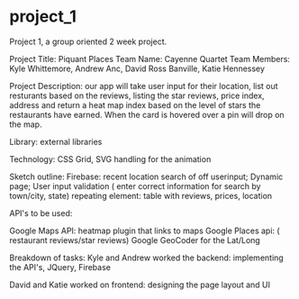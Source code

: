 # project_1
Project 1, a group oriented 2 week project.

Project Title: Piquant Places
Team Name: Cayenne Quartet
Team Members: Kyle Whittemore, Andrew Anc, David Ross Banville, Katie Hennessey

Project Description: our app will take user input for their location, list out resturants based on the reviews, listing the star reviews, price index, address and return a heat map index based on the level of stars the restaurants have earned. When the card is hovered over a pin will drop on the map.

Library: external libraries

Technology: CSS Grid, SVG handling for the animation

Sketch outline:
Firebase: recent location search of off userinput;
Dynamic page;
User input validation ( enter correct information for search by town/city, state)
repeating element: table with reviews, prices, location


API's to be used:

Google Maps API: heatmap plugin that links to  maps
Google Places api: ( restaurant reviews/star reviews)
Google GeoCoder for the Lat/Long

Breakdown of tasks:
Kyle and Andrew worked the backend: implementing the API's, JQuery, Firebase

David and Katie worked on frontend: designing the page layout and UI
